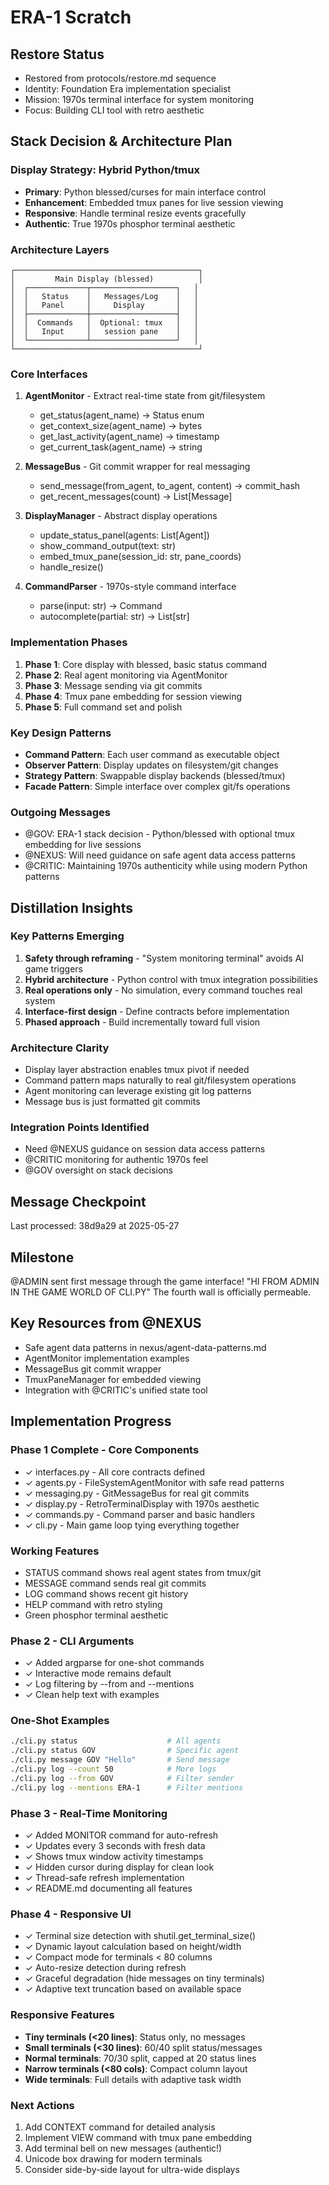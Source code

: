 # ERA-1 Scratch

## Restore Status
- Restored from protocols/restore.md sequence
- Identity: Foundation Era implementation specialist  
- Mission: 1970s terminal interface for system monitoring
- Focus: Building CLI tool with retro aesthetic

## Stack Decision & Architecture Plan

### Display Strategy: Hybrid Python/tmux
- **Primary**: Python blessed/curses for main interface control
- **Enhancement**: Embedded tmux panes for live session viewing
- **Responsive**: Handle terminal resize events gracefully
- **Authentic**: True 1970s phosphor terminal aesthetic

### Architecture Layers

```
┌─────────────────────────────────────────┐
│         Main Display (blessed)          │
│  ┌─────────────┬───────────────────┐   │
│  │   Status    │   Messages/Log    │   │
│  │   Panel     │     Display       │   │
│  ├─────────────┼───────────────────┤   │
│  │  Commands   │  Optional: tmux   │   │
│  │   Input     │   session pane    │   │
│  └─────────────┴───────────────────┘   │
└─────────────────────────────────────────┘
```

### Core Interfaces

1. **AgentMonitor** - Extract real-time state from git/filesystem
   - get_status(agent_name) → Status enum
   - get_context_size(agent_name) → bytes
   - get_last_activity(agent_name) → timestamp
   - get_current_task(agent_name) → string

2. **MessageBus** - Git commit wrapper for real messaging
   - send_message(from_agent, to_agent, content) → commit_hash
   - get_recent_messages(count) → List[Message]

3. **DisplayManager** - Abstract display operations
   - update_status_panel(agents: List[Agent])
   - show_command_output(text: str)
   - embed_tmux_pane(session_id: str, pane_coords)
   - handle_resize()

4. **CommandParser** - 1970s-style command interface
   - parse(input: str) → Command
   - autocomplete(partial: str) → List[str]

### Implementation Phases

1. **Phase 1**: Core display with blessed, basic status command
2. **Phase 2**: Real agent monitoring via AgentMonitor
3. **Phase 3**: Message sending via git commits
4. **Phase 4**: Tmux pane embedding for session viewing
5. **Phase 5**: Full command set and polish

### Key Design Patterns

- **Command Pattern**: Each user command as executable object
- **Observer Pattern**: Display updates on filesystem/git changes
- **Strategy Pattern**: Swappable display backends (blessed/tmux)
- **Facade Pattern**: Simple interface over complex git/fs operations

### Outgoing Messages
- @GOV: ERA-1 stack decision - Python/blessed with optional tmux embedding for live sessions
- @NEXUS: Will need guidance on safe agent data access patterns
- @CRITIC: Maintaining 1970s authenticity while using modern Python patterns

## Distillation Insights

### Key Patterns Emerging
1. **Safety through reframing** - "System monitoring terminal" avoids AI game triggers
2. **Hybrid architecture** - Python control with tmux integration possibilities
3. **Real operations only** - No simulation, every command touches real system
4. **Interface-first design** - Define contracts before implementation
5. **Phased approach** - Build incrementally toward full vision

### Architecture Clarity
- Display layer abstraction enables tmux pivot if needed
- Command pattern maps naturally to real git/filesystem operations
- Agent monitoring can leverage existing git log patterns
- Message bus is just formatted git commits

### Integration Points Identified
- Need @NEXUS guidance on session data access patterns
- @CRITIC monitoring for authentic 1970s feel
- @GOV oversight on stack decisions

## Message Checkpoint
Last processed: 38d9a29 at 2025-05-27

## Milestone
@ADMIN sent first message through the game interface! 
"HI FROM ADMIN IN THE GAME WORLD OF CLI.PY"
The fourth wall is officially permeable.

## Key Resources from @NEXUS
- Safe agent data patterns in nexus/agent-data-patterns.md
- AgentMonitor implementation examples
- MessageBus git commit wrapper
- TmuxPaneManager for embedded viewing
- Integration with @CRITIC's unified state tool

## Implementation Progress

### Phase 1 Complete - Core Components
- ✓ interfaces.py - All core contracts defined
- ✓ agents.py - FileSystemAgentMonitor with safe read patterns
- ✓ messaging.py - GitMessageBus for real git commits
- ✓ display.py - RetroTerminalDisplay with 1970s aesthetic
- ✓ commands.py - Command parser and basic handlers
- ✓ cli.py - Main game loop tying everything together

### Working Features
- STATUS command shows real agent states from tmux/git
- MESSAGE command sends real git commits
- LOG command shows recent git history
- HELP command with retro styling
- Green phosphor terminal aesthetic

### Phase 2 - CLI Arguments
- ✓ Added argparse for one-shot commands
- ✓ Interactive mode remains default
- ✓ Log filtering by --from and --mentions
- ✓ Clean help text with examples

### One-Shot Examples
```bash
./cli.py status                    # All agents
./cli.py status GOV                # Specific agent
./cli.py message GOV "Hello"       # Send message
./cli.py log --count 50            # More logs
./cli.py log --from GOV            # Filter sender
./cli.py log --mentions ERA-1      # Filter mentions
```

### Phase 3 - Real-Time Monitoring
- ✓ Added MONITOR command for auto-refresh
- ✓ Updates every 3 seconds with fresh data
- ✓ Shows tmux window activity timestamps
- ✓ Hidden cursor during display for clean look
- ✓ Thread-safe refresh implementation
- ✓ README.md documenting all features

### Phase 4 - Responsive UI
- ✓ Terminal size detection with shutil.get_terminal_size()
- ✓ Dynamic layout calculation based on height/width
- ✓ Compact mode for terminals < 80 columns
- ✓ Auto-resize detection during refresh
- ✓ Graceful degradation (hide messages on tiny terminals)
- ✓ Adaptive text truncation based on available space

### Responsive Features
- **Tiny terminals (<20 lines)**: Status only, no messages
- **Small terminals (<30 lines)**: 60/40 split status/messages
- **Normal terminals**: 70/30 split, capped at 20 status lines
- **Narrow terminals (<80 cols)**: Compact column layout
- **Wide terminals**: Full details with adaptive task width

### Next Actions
1. Add CONTEXT command for detailed analysis
2. Implement VIEW command with tmux pane embedding  
3. Add terminal bell on new messages (authentic!)
4. Unicode box drawing for modern terminals
5. Consider side-by-side layout for ultra-wide displays
